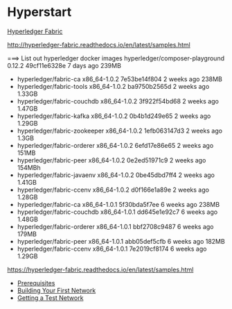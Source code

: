 # Hyperstart

[Hyperledger Fabric](https://hyperledger-fabric.readthedocs.io/en/latest/)

http://hyperledger-fabric.readthedocs.io/en/latest/samples.html

===> List out hyperledger docker images
hyperledger/composer-playground   0.12.2              49cf11e6328e        7 days ago          239MB

* hyperledger/fabric-ca             x86_64-1.0.2        7e53be14f804        2 weeks ago         238MB
* hyperledger/fabric-tools          x86_64-1.0.2        ba9750b2565d        2 weeks ago         1.33GB
* hyperledger/fabric-couchdb        x86_64-1.0.2        3f922f54bd68        2 weeks ago         1.47GB
* hyperledger/fabric-kafka          x86_64-1.0.2        0b4b1d249e65        2 weeks ago         1.29GB
* hyperledger/fabric-zookeeper      x86_64-1.0.2        1efb063147d3        2 weeks ago         1.3GB
* hyperledger/fabric-orderer        x86_64-1.0.2        6efd17e86e65        2 weeks ago         151MB
* hyperledger/fabric-peer           x86_64-1.0.2        0e2ed51971c9        2 weeks ago         154MBh
* hyperledger/fabric-javaenv        x86_64-1.0.2        0be45dbd7ff4        2 weeks ago         1.41GB
* hyperledger/fabric-ccenv          x86_64-1.0.2        d0f166e1a89e        2 weeks ago         1.28GB
* hyperledger/fabric-ca             x86_64-1.0.1        5f30bda5f7ee        6 weeks ago         238MB
* hyperledger/fabric-couchdb        x86_64-1.0.1        dd645e1e92c7        6 weeks ago         1.48GB
* hyperledger/fabric-orderer        x86_64-1.0.1        bbf2708c9487        6 weeks ago         179MB
* hyperledger/fabric-peer           x86_64-1.0.1        abb05def5cfb        6 weeks ago         182MB
* hyperledger/fabric-ccenv          x86_64-1.0.1        7e2019cf8174        6 weeks ago         1.29GB

https://hyperledger-fabric.readthedocs.io/en/latest/samples.html












* [Prerequisites](https://hyperledger-fabric.readthedocs.io/en/latest/prereqs.html)
* [Building Your First Network](https://hyperledger-fabric.readthedocs.io/en/latest/build_network.html)
* [Getting a Test Network](https://hyperledger-fabric.readthedocs.io/en/latest/write_first_app.html)
